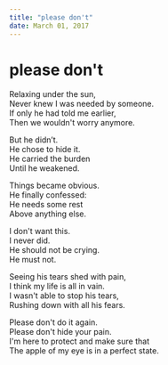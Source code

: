 ```yaml
---
title: "please don't"
date: March 01, 2017
---
```


# please don't

Relaxing under the sun,  
Never knew I was needed by someone.  
If only he had told me earlier,  
Then we wouldn't worry anymore.  

But he didn’t.  
He chose to hide it.  
He carried the burden  
Until he weakened.  

Things became obvious.  
He finally confessed:  
He needs some rest  
Above anything else.  

I don't want this.  
I never did.  
He should not be crying.  
He must not.  

Seeing his tears shed with pain,  
I think my life is all in vain.  
I wasn't able to stop his tears,  
Rushing down with all his fears.  

Please don't do it again.  
Please don't hide your pain.  
I'm here to protect and make sure that  
The apple of my eye is in a perfect state.  
